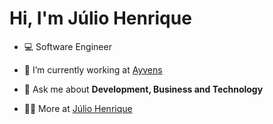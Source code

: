 <h1>Hi, I'm Júlio Henrique</h1>

- 💻 Software Engineer

- 🔭 I’m currently working at [Ayvens](https://www.aldautomotive.com.br/)

- 💬 Ask me about **Development, Business and Technology**

- 👨‍💻 More at [Júlio Henrique](https://jhoficialweb.onrender.com/)

<br>
<br>

